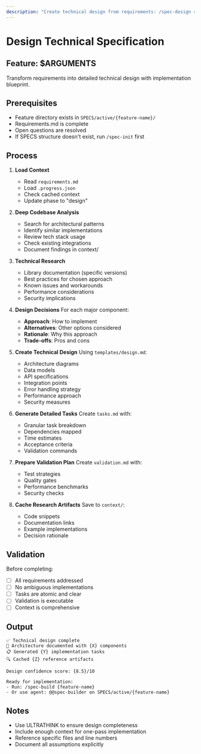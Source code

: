 ```yaml
---
description: "Create technical design from requirements: /spec-design <feature-name>"
---
```


# Design Technical Specification

## Feature: $ARGUMENTS

Transform requirements into detailed technical design with implementation blueprint.

## Prerequisites
- Feature directory exists in `SPECS/active/{feature-name}/`
- Requirements.md is complete
- Open questions are resolved
- If SPECS structure doesn't exist, run `/spec-init` first

## Process

1. **Load Context**
   - Read `requirements.md`
   - Load `.progress.json`
   - Check cached context
   - Update phase to "design"

2. **Deep Codebase Analysis**
   - Search for architectural patterns
   - Identify similar implementations
   - Review tech stack usage
   - Check existing integrations
   - Document findings in context/

3. **Technical Research**
   - Library documentation (specific versions)
   - Best practices for chosen approach
   - Known issues and workarounds
   - Performance considerations
   - Security implications

4. **Design Decisions**
   For each major component:
   - **Approach**: How to implement
   - **Alternatives**: Other options considered
   - **Rationale**: Why this approach
   - **Trade-offs**: Pros and cons

5. **Create Technical Design**
   Using `templates/design.md`:
   - Architecture diagrams
   - Data models
   - API specifications
   - Integration points
   - Error handling strategy
   - Performance approach
   - Security measures

6. **Generate Detailed Tasks**
   Create `tasks.md` with:
   - Granular task breakdown
   - Dependencies mapped
   - Time estimates
   - Acceptance criteria
   - Validation commands

7. **Prepare Validation Plan**
   Create `validation.md` with:
   - Test strategies
   - Quality gates
   - Performance benchmarks
   - Security checks

8. **Cache Research Artifacts**
   Save to `context/`:
   - Code snippets
   - Documentation links
   - Example implementations
   - Decision rationale

## Validation
Before completing:
- [ ] All requirements addressed
- [ ] No ambiguous implementations
- [ ] Tasks are atomic and clear
- [ ] Validation is executable
- [ ] Context is comprehensive

## Output
```
✅ Technical design complete
📐 Architecture documented with {X} components
📋 Generated {Y} implementation tasks
🔍 Cached {Z} reference artifacts

Design confidence score: {8.5}/10

Ready for implementation:
- Run: /spec-build {feature-name}
- Or use agent: @@spec-builder on SPECS/active/{feature-name}
```

## Notes
- Use ULTRATHINK to ensure design completeness
- Include enough context for one-pass implementation
- Reference specific files and line numbers
- Document all assumptions explicitly